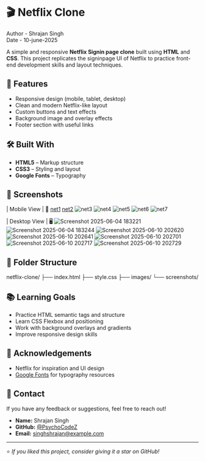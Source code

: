 # 🎬 Netflix Clone

Author - Shrajan Singh
<br>
Date - 10-june-2025

A simple and responsive **Netflix Signin page clone** built using **HTML** and **CSS**. This project replicates the signinpage UI of Netflix to practice front-end development skills and layout techniques.

## 🚀 Features

- Responsive design (mobile, tablet, desktop)
- Clean and modern Netflix-like layout
- Custom buttons and text effects
- Background image and overlay effects
- Footer section with useful links

## 🛠️ Built With

- **HTML5** – Markup structure
- **CSS3** – Styling and layout
- **Google Fonts** – Typography

## 📸 Screenshots

| Mobile View | 📱
[net1](https://github.com/user-attachments/assets/03e80a32-8724-49c8-8568-60f2a84531e2)
[net2](https://github.com/user-attachments/assets/902a9230-0521-4432-a530-cf37b9542d0f)
![net3](https://github.com/user-attachments/assets/cef96515-c3d0-4744-a81f-dd576cb3ba5b)
![net4](https://github.com/user-attachments/assets/b634a0dd-8083-4487-b85b-bb54dce8ea98)
![net5](https://github.com/user-attachments/assets/f6d64abc-e695-4de9-8dd6-5217c9253d23)
![net6](https://github.com/user-attachments/assets/ca61d952-b15d-40a0-a713-d531f8c23c8d)
![net7](https://github.com/user-attachments/assets/4165d9a5-4ac5-4351-8913-45e2967df83e)


| Desktop View | 🖥️
![Screenshot 2025-06-04 183221](https://github.com/user-attachments/assets/0606e0a9-d55d-4e18-9ad4-eda14e1bf8e8)
![Screenshot 2025-06-04 183244](https://github.com/user-attachments/assets/0d809941-bfc0-47c1-9a26-78c12a1e2f8f)
![Screenshot 2025-06-10 202620](https://github.com/user-attachments/assets/ff06c715-9e00-4aaf-b581-88c14d445725)
![Screenshot 2025-06-10 202641](https://github.com/user-attachments/assets/2fe65972-94d7-475c-8bca-ecb76fefe00b)
![Screenshot 2025-06-10 202701](https://github.com/user-attachments/assets/4730fc2b-b1cf-4814-b266-d310cb01f8f8)
![Screenshot 2025-06-10 202717](https://github.com/user-attachments/assets/95f45e2b-b13a-4476-a0cc-4fc2678d48cb)
![Screenshot 2025-06-10 202729](https://github.com/user-attachments/assets/7f92a00d-f9b9-4613-86c9-6508687ce14c)


## 📁 Folder Structure

netflix-clone/
├── index.html
├── style.css
├── images/
└── screenshots/

## 📚 Learning Goals

- Practice HTML semantic tags and structure
- Learn CSS Flexbox and positioning
- Work with background overlays and gradients
- Improve responsive design skills

## 🙌 Acknowledgements

- Netflix for inspiration and UI design
- [Google Fonts](https://fonts.google.com/) for typography resources

## 📩 Contact

If you have any feedback or suggestions, feel free to reach out!

- **Name:** Shrajan Singh  
- **GitHub:** [@PsychoCodeZ](https://github.com/PsychoCodez)  
- **Email:** singhshrajan@example.com

---

⭐ *If you liked this project, consider giving it a star on GitHub!*



